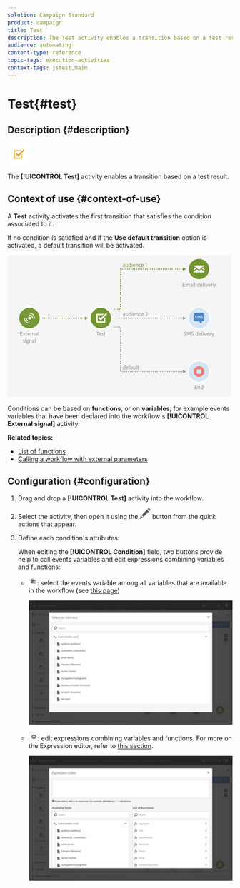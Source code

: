 ```yaml
---
solution: Campaign Standard
product: campaign
title: Test
description: The Test activity enables a transition based on a test result.
audience: automating
content-type: reference
topic-tags: execution-activities
context-tags: jstest,main
---
```


# Test{#test}

## Description {#description}

![](assets/test.png)

The **[!UICONTROL Test]** activity enables a transition based on a test result.

## Context of use {#context-of-use}

A **Test** activity activates the first transition that satisfies the condition associated to it.

If no condition is satisfied and if the **Use default transition** option is activated, a default transition will be activated.

![](assets/wkf_test_activity_example.png)

Conditions can be based on **functions**, or on **variables**, for example events variables that have been declared into the workflow's **[!UICONTROL External signal]** activity.

**Related topics:**

* [List of functions](../../automating/using/list-of-functions.md)
* [Calling a workflow with external parameters](../../automating/using/calling-a-workflow-with-external-parameters.md)

## Configuration {#configuration}

1. Drag and drop a **[!UICONTROL Test]** activity into the workflow.
1. Select the activity, then open it using the ![](assets/edit_darkgrey-24px.png) button from the quick actions that appear.
1. Define each condition's attributes:

   When editing the **[!UICONTROL Condition]** field, two buttons provide help to call events variables and edit expressions combining variables and functions:

    * ![](assets/extsignal_picker.png): select the events variable among all variables that are available in the workflow (see [this page](../../automating/using/customizing-workflow-external-parameters.md))
    
      ![](assets/wkf_test_activity_variables.png)

    * ![](assets/extsignal_expression_editor.png): edit expressions combining variables and functions. For more on the Expression editor, refer to [this section](../../automating/using/advanced-expression-editing.md).
    
      ![](assets/wkf_test_activity_variables_expression.png)
